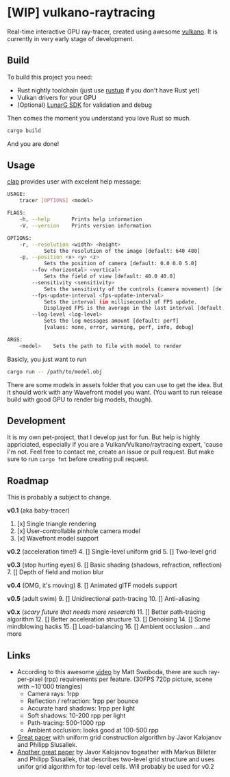 # [WIP] vulkano-raytracing

Real-time interactive GPU ray-tracer, created using awesome [vulkano](https://vulkano.rs/).
It is currently in very early stage of development.

## Build

To build this project you need:
- Rust nightly toolchain (just use [rustup](https://www.rustup.rs/) if you
  don't have Rust yet)
- Vulkan drivers for your GPU
- (Optional) [LunarG SDK](https://www.lunarg.com/vulkan-sdk/) for
  validation and debug

Then comes the moment you understand you love Rust so much.
```bash
cargo build
```
And you are done!


## Usage

[clap](https://clap.rs/) provides user with excelent help message:
```bash
USAGE:
    tracer [OPTIONS] <model>

FLAGS:
    -h, --help       Prints help information
    -V, --version    Prints version information

OPTIONS:
    -r, --resolution <width> <height>
            Sets the resolution of the image [default: 640 480]
    -p, --position <x> <y> <z>
            Sets the position of camera [default: 0.0 0.0 5.0]
        --fov <horizontal> <vertical>
            Sets the field of view [default: 40.0 40.0]
        --sensitivity <sensitivity>
            Sets the sensitivity of the controls (camera movement) [default: 1.0]
        --fps-update-interval <fps-update-interval>
            Sets the interval (in milliseconds) of FPS update.
            Displayed FPS is the average in the last interval [default: 100]
        --log-level <log-level>
            Sets the log messages amount [default: perf]
            [values: none, error, warning, perf, info, debug]

ARGS:
    <model>    Sets the path to file with model to render
```
Basicly, you just want to run
```bash
cargo run -- /path/to/model.obj
```
There are some models in assets folder that you can use to get the idea.
But it should work with any Wavefront model you want. (You want to
run release build with good GPU to render big models, though).

## Development

It is my own pet-project, that I develop just for fun. But help is highly
appriciated, especially if you are a Vulkan/Vulkano/raytracing expert, 'cause I'm not.
Feel free to contact me, create an issue or pull request.
But make sure to run `cargo fmt` before creating pull request.

## Roadmap

This is probably a subject to change.

**v0.1** (aka baby-tracer)
1. [x] Single triangle rendering
2. [x] User-controllable pinhole camera model
3. [x] Wavefront model support

**v0.2** (acceleration time!)
4. [] Single-level uniform grid
5. [] Two-level grid

**v0.3** (stop hurting eyes)
6. [] Basic shading (shadows, refraction, reflection)
7. [] Depth of field and motion blur

**v0.4** (OMG, it's moving)
8. [] Animated glTF models support

**v0.5** (adult swim)
9. [] Unidirectional path-tracing
10. [] Anti-aliasing

**v0.x** (*scary future that needs more research*)
11. [] Better path-tracing algorithm
12. [] Better acceleration structure
13. [] Denoising
14. [] Some mindblowing hacks
15. [] Load-balancing
16. [] Ambient occlusion
...and more

## Links

- According to this awesome [video](https://www.youtube.com/watch?v=JSr6wvkvgM0)
by Matt Swoboda, there are such ray-per-pixel (rpp) requirements per feature.
(30FPS 720p picture, scene with ~10'000 triangles)
    - Camera rays: 1rpp
    - Reflection / refraction: 1rpp per bounce
    - Accurate hard shadows: 1rpp per light
    - Soft shadows: 10-200 rpp per light
    - Path-tracing: 500-1000 rpp
    - Ambient occlusion: looks good at 100-500 rpp
- [Great paper](https://www.kalojanov.com/data/gpu_grid_construction.pdf) with
  uniform grid construction algorithm by Javor Kalojanov and Philipp Slusallek.
- [Another great paper](https://www.kalojanov.com/data/two_level_grids.pdf) by
  Javor Kalojanov togeather with Markus Billeter and Philipp Slusallek, that
  describes two-level grid structure and uses unifor grid algorithm for
  top-level cells. Will probably be used for v0.2

